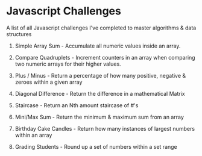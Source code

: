 # Javascript Challenges
A list of all Javascript challenges I've completed to master algorithms & data structures

1. Simple Array Sum - Accumulate all numeric values inside an array.

2. Compare Quadruplets - Increment counters in an array when comparing two numeric arrays for their higher values.

3. Plus / Minus - Return a percentage of how many positive, negative & zeroes within a given array

4. Diagonal Difference - Return the difference in a mathematical Matrix

5. Staircase - Return an Nth amount staircase of #'s

6. Mini/Max Sum - Return the minimum & maximum sum from an array

7. Birthday Cake Candles - Return how many instances of largest numbers within an array

8. Grading Students - Round up a set of numbers within a set range